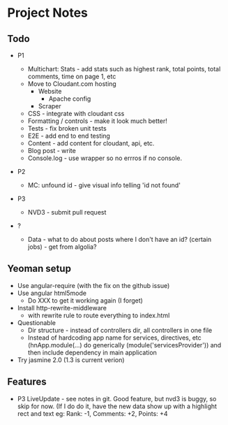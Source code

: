 # Project Notes

## Todo
* P1
    * Multichart: Stats - add stats such as highest rank, total points, total comments, time on page 1, etc
    * Move to Cloudant.com hosting
        * Website
            * Apache config
        * Scraper
    * CSS - integrate with cloudant css
    * Formatting / controls - make it look much better!
    * Tests - fix broken unit tests
    * E2E - add end to end testing
    * Content - add content for cloudant, api, etc.
    * Blog post - write
    * Console.log - use wrapper so no errros if no console.

* P2
    * MC: unfound id - give visual info telling 'id not found'

* P3
    * NVD3 - submit pull request


* ?
    * Data - what to do about posts where I don't have an id? (certain jobs) - get from algolia?

## Yeoman setup
* Use angular-require (with the fix on the github issue)
* Use angular html5mode
    * Do XXX to get it working again (I forget)
* Install http-rewrite-middleware
    * with rewrite rule to route everything to index.html
* Questionable
    * Dir structure - instead of controllers dir, all controllers in one file
    * Instead of hardcoding app name for services, directives, etc (hnApp.module(...) do generically (module('servicesProvider')) and then include dependency in main application
* Try jasmine 2.0 (1.3 is current verion)



## Features
* P3 LiveUpdate - see notes in git. Good feature, but nvd3 is buggy, so skip for now.  (If I do do it, have the new data show up with a highlight rect and text eg: Rank: -1, Comments: +2, Points: +4
